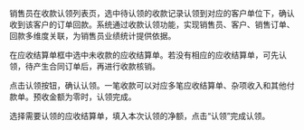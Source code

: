 销售员在收款认领列表页，选中待认领的收款记录认领到对应的客户单位下，确认收到该客户的订单回款。系统通过收款认领功能，实现销售员、客户、销售订单、回款多维度关联，为销售员业绩统计提供依据。在应收结算单框中选中未收款的应收结算单。若没有相应的应收结算单，可先认领，待产生合同订单后，再进行收款核销。点击认领按钮，确认认领。一笔收款可以对应多笔应收结算单、杂项收入和其他付款单。预收金额为零时，认领完成。选择需要认领的应收结算单，填入本次认领的净额，点击“认领”完成认领。

